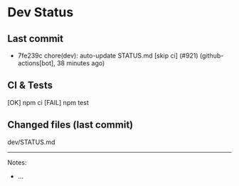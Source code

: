 # Dev Status

## Last commit
- 7fe239c chore(dev): auto-update STATUS.md [skip ci] (#921) (github-actions[bot], 38 minutes ago)
## CI & Tests
[OK] npm ci
[FAIL] npm test

## Changed files (last commit)
dev/STATUS.md

---
Notes:
- ...
